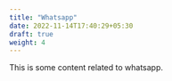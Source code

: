 ```yaml
---
title: "Whatsapp"
date: 2022-11-14T17:40:29+05:30
draft: true
weight: 4
---
```


This is some content related to whatsapp.